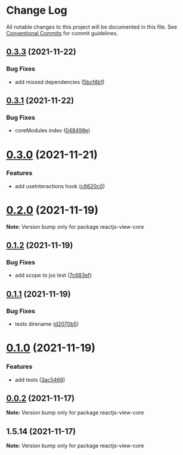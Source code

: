 # Change Log

All notable changes to this project will be documented in this file.
See [Conventional Commits](https://conventionalcommits.org) for commit guidelines.

## [0.3.3](https://github.com/hosseinmd/reactjs-view/compare/v0.3.2...v0.3.3) (2021-11-22)


### Bug Fixes

* add missed dependencies ([5bcf4b1](https://github.com/hosseinmd/reactjs-view/commit/5bcf4b17604522c58d6eb1983e5421e312c72189))





## [0.3.1](https://github.com/hosseinmd/reactjs-view/compare/v0.3.0...v0.3.1) (2021-11-22)


### Bug Fixes

* coreModules index ([048498e](https://github.com/hosseinmd/reactjs-view/commit/048498ec89b61ac2cebc098a280f19861ddc9c3a))





# [0.3.0](https://github.com/hosseinmd/reactjs-view/compare/v0.2.2...v0.3.0) (2021-11-21)


### Features

* add useInteractions hook ([c6620c0](https://github.com/hosseinmd/reactjs-view/commit/c6620c0b89b3fd498d60d90a721550f742e3170c))





# [0.2.0](https://github.com/hosseinmd/reactjs-view/compare/v0.1.2...v0.2.0) (2021-11-19)

**Note:** Version bump only for package reactjs-view-core





## [0.1.2](https://github.com/hosseinmd/reactjs-view/compare/v0.1.1...v0.1.2) (2021-11-19)


### Bug Fixes

* add scope to jss test ([7c683ef](https://github.com/hosseinmd/reactjs-view/commit/7c683efdc0481c229ce3f61e76545f86f3c91371))





## [0.1.1](https://github.com/hosseinmd/reactjs-view/compare/v0.1.0...v0.1.1) (2021-11-19)


### Bug Fixes

* tests direname ([d2070b5](https://github.com/hosseinmd/reactjs-view/commit/d2070b5a45f99c867bd1abf271529886b9876790))





# [0.1.0](https://github.com/hosseinmd/reactjs-view/compare/v0.0.2...v0.1.0) (2021-11-19)


### Features

* add tests ([3ac5466](https://github.com/hosseinmd/reactjs-view/commit/3ac54666c33f582fa335655f0f7c1e75bc7b0d56))





## [0.0.2](https://github.com/hosseinmd/reactjs-view/compare/v1.5.14...v0.0.2) (2021-11-17)

**Note:** Version bump only for package reactjs-view-core





## 1.5.14 (2021-11-17)

**Note:** Version bump only for package reactjs-view-core
